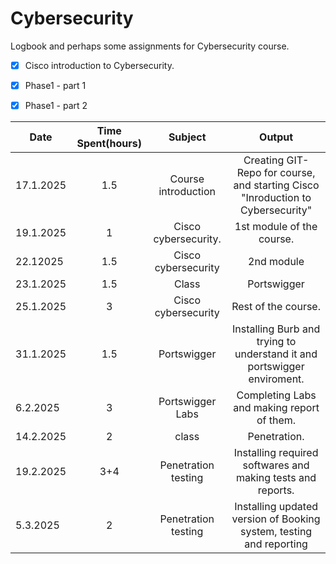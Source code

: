 # Cybersecurity
Logbook and perhaps some assignments for Cybersecurity course.

- [x] Cisco introduction to Cybersecurity.
- [x] Phase1 - part 1
- [x] Phase1 - part 2




| Date      | Time Spent(hours) |       Subject        |                                      Output                                      |
| --------- | :---------------: | :------------------: | :------------------------------------------------------------------------------: |
| 17.1.2025 |        1.5        | Course introduction  | Creating GIT- Repo for course, and starting Cisco "Inroduction to Cybersecurity" |
| 19.1.2025 |         1         | Cisco cybersecurity. |                            1st module of the course.                             |
| 22.12025  |        1.5        | Cisco cybersecurity  |                                    2nd module                                    |
| 23.1.2025 |        1.5        |        Class         |                                   Portswigger                                    |
| 25.1.2025 |         3         | Cisco cybersecurity  |                               Rest of the course.                                |
| 31.1.2025 |        1.5        |     Portswigger      |     Installing Burb and trying to understand it and portswigger enviroment.      |
| 6.2.2025  |         3         |   Portswigger Labs   |                    Completing Labs and making report of them.                    |
| 14.2.2025 |         2         |        class         |                                   Penetration.                                   |
| 19.2.2025 |       3+4         | Penetration testing  |                     Installing required softwares and making tests and reports.  |
| 5.3.2025  |        2          | Penetration testing  |  Installing updated version of Booking system, testing and reporting             |
